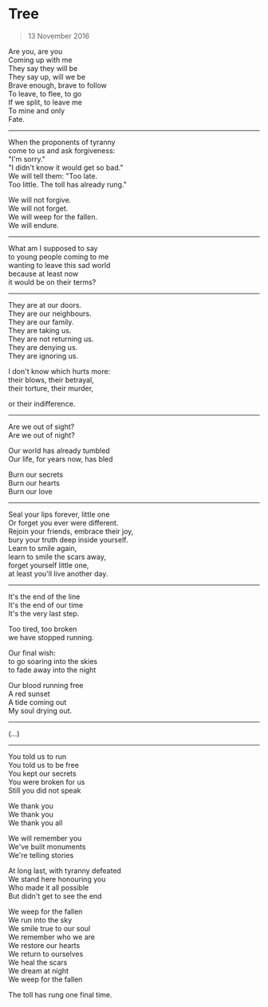 # Tree

> 13 November 2016

Are you, are you  
Coming up with me  
They say they will be  
They say up, will we be  
Brave enough, brave to follow  
To leave, to flee, to go  
If we split, to leave me  
To mine and only  
Fate.

--------------------------------------------------

When the proponents of tyranny  
come to us and ask forgiveness:  
"I'm sorry."  
"I didn't know it would get so bad."  
We will tell them: "Too late.  
Too little. The toll has already rung."

We will not forgive.  
We will not forget.  
We will weep for the fallen.  
We will endure.

--------------------------------------------------

What am I supposed to say  
to young people coming to me  
wanting to leave this sad world  
because at least now  
it would be on their terms?

--------------------------------------------------

They are at our doors.  
They are our neighbours.  
They are our family.  
They are taking us.  
They are not returning us.  
They are denying us.  
They are ignoring us.

I don't know which hurts more:  
their blows, their betrayal,  
their torture, their murder,

or their indifference.

--------------------------------------------------

Are we out of sight?  
Are we out of night?

Our world has already tumbled  
Our life, for years now, has bled

Burn our secrets  
Burn our hearts  
Burn our love

--------------------------------------------------

Seal your lips forever, little one  
Or forget you ever were different.  
Rejoin your friends, embrace their joy,  
bury your truth deep inside yourself.  
Learn to smile again,  
learn to smile the scars away,  
forget yourself little one,  
at least you'll live another day.

--------------------------------------------------

It's the end of the line  
It's the end of our time  
It's the very last step.

Too tired, too broken  
we have stopped running.

Our final wish:  
to go soaring into the skies  
to fade away into the night

Our blood running free  
A red sunset  
A tide coming out  
My soul drying out.

--------------------------------------------------

(...)

--------------------------------------------------

You told us to run  
You told us to be free  
You kept our secrets  
You were broken for us  
Still you did not speak

We thank you  
We thank you  
We thank you all

We will remember you  
We've built monuments  
We're telling stories

At long last, with tyranny defeated  
We stand here honouring you  
Who made it all possible  
But didn't get to see the end

We weep for the fallen  
We run into the sky  
We smile true to our soul  
We remember who we are  
We restore our hearts  
We return to ourselves  
We heal the scars  
We dream at night  
We weep for the fallen

The toll has rung one final time.
